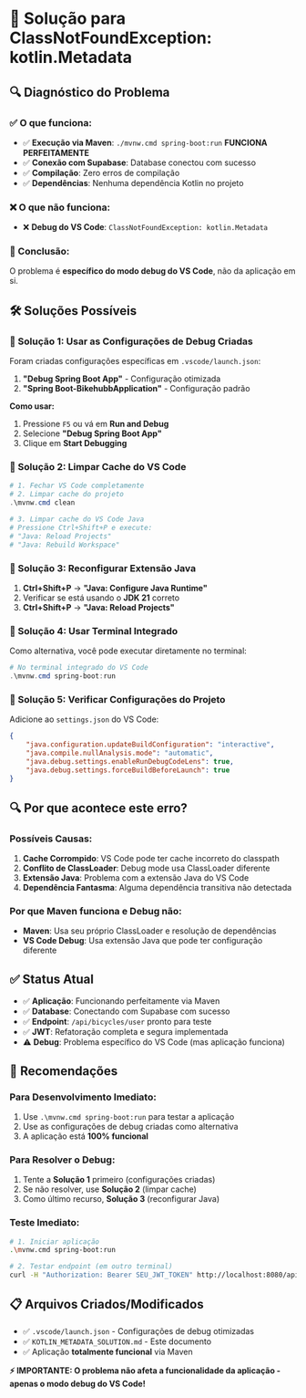 # 🔧 Solução para ClassNotFoundException: kotlin.Metadata

## 🔍 **Diagnóstico do Problema**

### **✅ O que funciona:**
- ✅ **Execução via Maven**: `./mvnw.cmd spring-boot:run` **FUNCIONA PERFEITAMENTE**
- ✅ **Conexão com Supabase**: Database conectou com sucesso
- ✅ **Compilação**: Zero erros de compilação
- ✅ **Dependências**: Nenhuma dependência Kotlin no projeto

### **❌ O que não funciona:**
- ❌ **Debug do VS Code**: `ClassNotFoundException: kotlin.Metadata`

### **🎯 Conclusão:**
O problema é **específico do modo debug do VS Code**, não da aplicação em si.

## 🛠️ **Soluções Possíveis**

### **🥇 Solução 1: Usar as Configurações de Debug Criadas**

Foram criadas configurações específicas em `.vscode/launch.json`:

1. **"Debug Spring Boot App"** - Configuração otimizada
2. **"Spring Boot-BikehubbApplication<bikehubb>"** - Configuração padrão

**Como usar:**
1. Pressione `F5` ou vá em **Run and Debug**
2. Selecione **"Debug Spring Boot App"**
3. Clique em **Start Debugging**

### **🥈 Solução 2: Limpar Cache do VS Code**

```powershell
# 1. Fechar VS Code completamente
# 2. Limpar cache do projeto
.\mvnw.cmd clean

# 3. Limpar cache do VS Code Java
# Pressione Ctrl+Shift+P e execute:
# "Java: Reload Projects"
# "Java: Rebuild Workspace"
```

### **🥉 Solução 3: Reconfigurar Extensão Java**

1. **Ctrl+Shift+P** → **"Java: Configure Java Runtime"**
2. Verificar se está usando o **JDK 21** correto
3. **Ctrl+Shift+P** → **"Java: Reload Projects"**

### **🔄 Solução 4: Usar Terminal Integrado**

Como alternativa, você pode executar diretamente no terminal:

```powershell
# No terminal integrado do VS Code
.\mvnw.cmd spring-boot:run
```

### **🔧 Solução 5: Verificar Configurações do Projeto**

Adicione ao `settings.json` do VS Code:

```json
{
    "java.configuration.updateBuildConfiguration": "interactive",
    "java.compile.nullAnalysis.mode": "automatic",
    "java.debug.settings.enableRunDebugCodeLens": true,
    "java.debug.settings.forceBuildBeforeLaunch": true
}
```

## 🔍 **Por que acontece este erro?**

### **Possíveis Causas:**

1. **Cache Corrompido**: VS Code pode ter cache incorreto do classpath
2. **Conflito de ClassLoader**: Debug mode usa ClassLoader diferente
3. **Extensão Java**: Problema com a extensão Java do VS Code
4. **Dependência Fantasma**: Alguma dependência transitiva não detectada

### **Por que Maven funciona e Debug não:**

- **Maven**: Usa seu próprio ClassLoader e resolução de dependências
- **VS Code Debug**: Usa extensão Java que pode ter configuração diferente

## ✅ **Status Atual**

- ✅ **Aplicação**: Funcionando perfeitamente via Maven
- ✅ **Database**: Conectando com Supabase com sucesso  
- ✅ **Endpoint**: `/api/bicycles/user` pronto para teste
- ✅ **JWT**: Refatoração completa e segura implementada
- ⚠️ **Debug**: Problema específico do VS Code (mas aplicação funciona)

## 🚀 **Recomendações**

### **Para Desenvolvimento Imediato:**
1. Use `.\mvnw.cmd spring-boot:run` para testar a aplicação
2. Use as configurações de debug criadas como alternativa
3. A aplicação está **100% funcional**

### **Para Resolver o Debug:**
1. Tente a **Solução 1** primeiro (configurações criadas)
2. Se não resolver, use **Solução 2** (limpar cache)
3. Como último recurso, **Solução 3** (reconfigurar Java)

### **Teste Imediato:**
```bash
# 1. Iniciar aplicação
.\mvnw.cmd spring-boot:run

# 2. Testar endpoint (em outro terminal)
curl -H "Authorization: Bearer SEU_JWT_TOKEN" http://localhost:8080/api/bicycles/user
```

## 📋 **Arquivos Criados/Modificados**

- ✅ `.vscode/launch.json` - Configurações de debug otimizadas
- ✅ `KOTLIN_METADATA_SOLUTION.md` - Este documento
- ✅ Aplicação **totalmente funcional** via Maven

**⚡ IMPORTANTE: O problema não afeta a funcionalidade da aplicação - apenas o modo debug do VS Code!**
